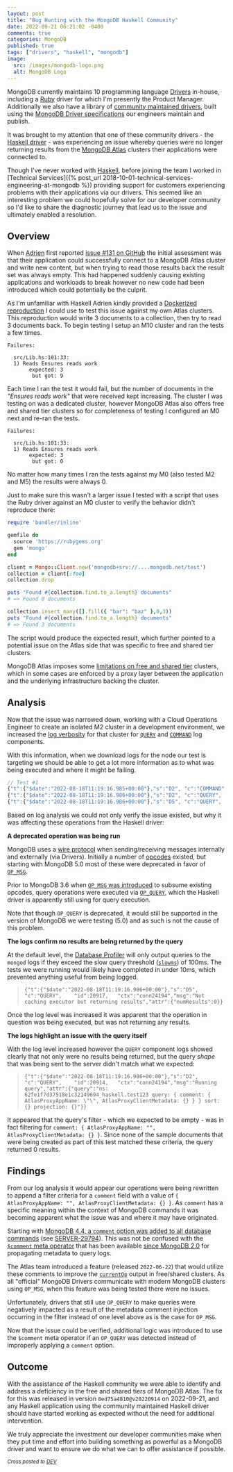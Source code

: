 ```yaml
---
layout: post
title: "Bug Hunting with the MongoDB Haskell Community"
date: 2022-09-21 06:21:02 -0400
comments: true
categories: MongoDB
published: true
tags: ["drivers", "haskell", "mongodb"]
image:
  src: /images/mongodb-logo.png
  alt: MongoDB Logo
---
```


MongoDB currently maintains 10 programming language [Drivers](https://www.mongodb.com/docs/drivers/) in-house, including a [Ruby](https://www.mongodb.com/docs/ruby-driver/current/) driver for which I'm presently the Product Manager. Additionally we also have a library of [community maintained drivers](https://www.mongodb.com/docs/drivers/community-supported-drivers/), built using the [MongoDB Driver specifications](https://github.com/mongodb/specifications/tree/master/source) our engineers maintain and publish.

It was brought to my attention that one of these community drivers - the [Haskell driver](https://github.com/mongodb-haskell/mongodb) - was experiencing an issue whereby queries were no longer returning results from the [MongoDB Atlas](https://www.mongodb.com/docs/atlas/) clusters their applications were connected to.

Though I've never worked with [Haskell](https://www.haskell.org/), before joining the team I worked in [Technical Services]({% post_url 2018-10-01-technical-services-engineering-at-mongodb %}) providing support for customers experiencing problems with their applications via our drivers. This seemed like an interesting problem we could hopefully solve for our developer community so I'd like to share the diagnostic journey that lead us to the issue and ultimately enabled a resolution.

## Overview

When [Adrien](https://github.com/why-not-try-calmer) first reported [issue #131 on GitHub](https://github.com/mongodb-haskell/mongodb/issues/131) the initial assessment was that their application could successfully connect to a MongoDB Atlas cluster and write new content, but when trying to read those results back the result set was always empty. This had happened suddenly causing existing applications and workloads to break however no new code had been introduced which could potentially be the culprit.

As I'm unfamiliar with Haskell Adrien kindly provided a [Dockerized reproduction](https://github.com/why-not-try-calmer/test-mongo) I could use to test this issue against my own Atlas clusters. This reproduction would write 3 documents to a collection, then try to read 3 documents back. To begin testing I setup an M10 cluster and ran the tests a few times.

```
Failures:

  src/Lib.hs:101:33:
  1) Reads Ensures reads work
       expected: 3
        but got: 9
```

Each time I ran the test it would fail, but the number of documents in the _"Ensures reads work"_ that were received kept increasing. The cluster I was testing on was a dedicated cluster, however MongoDB Atlas also offers free and shared tier clusters so for completeness of testing I configured an M0 next and re-ran the tests.

```
Failures:

  src/Lib.hs:101:33:
  1) Reads Ensures reads work
       expected: 3
        but got: 0
```

No matter how many times I ran the tests against my M0 (also tested M2 and M5) the results were always 0.

Just to make sure this wasn't a larger issue I tested with a script that uses the Ruby driver against an M0 cluster to verify the behavior didn't reproduce there:

```ruby
require 'bundler/inline'

gemfile do
  source 'https://rubygems.org'
  gem 'mongo'
end

client = Mongo::Client.new('mongodb+srv://....mongodb.net/test')
collection = client[:foo]
collection.drop

puts "Found #{collection.find.to_a.length} documents"
# => Found 0 documents

collection.insert_many([].fill({ "bar": "baz" },0,3))
puts "Found #{collection.find.to_a.length} documents"
# => Found 3 documents
```

The script would produce the expected result, which further pointed to a potential issue on the Atlas side that was specific to free and shared tier clusters.

MongoDB Atlas imposes some [limitations on free and shared tier](https://www.mongodb.com/docs/atlas/reference/free-shared-limitations/) clusters, which in some cases are enforced by a proxy layer between the application and the underlying infrastructure backing the cluster.

## Analysis

Now that the issue was narrowed down, working with a Cloud Operations Engineer to create an isolated M2 cluster in a development environment, we increased the [log verbosity](https://www.mongodb.com/docs/manual/reference/log-messages/#verbosity-levels) for that cluster for [`QUERY`](https://www.mongodb.com/docs/manual/reference/log-messages/#mongodb-data-QUERY) and [`COMMAND`](https://www.mongodb.com/docs/manual/reference/log-messages/#mongodb-data-COMMAND) log components.

With this information, when we download logs for the node our test is targeting we should be able to get a lot more information as to what was being executed and where it might be failing.

```js
// Test #1
{"t":{"$date":"2022-08-18T11:19:16.985+00:00"},"s":"D2", "c":"COMMAND",  "id":5578800, "ctx":"conn24194","msg":"Deprecated operation requested. The client driver may require an upgrade in order to ensure compatibility with future server versions. For more details see https://dochub.mongodb.org/core/legacy-opcode-compatibility","attr":{"op":"query","clientInfo":{"driver":{"name":"mongo-go-driver","version":"v1.7.2+prerelease"},"os":{"type":"linux","architecture":"arm64"},"platform":"go1.18.2","application":{"name":"Atlas Proxy v20220824.0.0.1660656950"}}}}
{"t":{"$date":"2022-08-18T11:19:16.986+00:00"},"s":"D2", "c":"QUERY",    "id":20914,   "ctx":"conn24194","msg":"Running query","attr":{"query":"ns: 62fe1f7d37518e1c32149694_haskell.test123 query: { comment: { AtlasProxyAppName: \"\", AtlasProxyClientMetadata: {} } } sort: {} projection: {}"}}
{"t":{"$date":"2022-08-18T11:19:16.986+00:00"},"s":"D5", "c":"QUERY",    "id":20917,   "ctx":"conn24194","msg":"Not caching executor but returning results","attr":{"numResults":0}}
```

Based on log analysis we could not only verify the issue existed, but why it was affecting these operations from the Haskell driver:

**A deprecated operation was being run**

MongoDB uses a [wire protocol](https://www.mongodb.com/docs/manual/reference/mongodb-wire-protocol/) when sending/receiving messages internally and externally (via Drivers). Initially a number of [opcodes](https://www.mongodb.com/docs/manual/reference/mongodb-wire-protocol/#opcodes) existed, but starting with MongoDB 5.0 most of these were deprecated in favor of [`OP_MSG`](https://www.mongodb.com/docs/manual/reference/mongodb-wire-protocol/#op_msg).

Prior to MongoDB 3.6 when [`OP_MSG` was introduced](https://www.mongodb.com/docs/v5.0/release-notes/3.6/#wire-protocol-and-compression) to subsume existing opcodes, query operations were executed via [`OP_QUERY`](https://www.mongodb.com/docs/manual/legacy-opcodes/#op_query), which the Haskell driver is apparently still using for query execution.

Note that though `OP_QUERY` is deprecated, it would still be supported in the version of MongoDB we were testing (5.0) and as such is not the cause of this problem.

**The logs confirm no results are being returned by the query**

At the default level, the [Database Profiler](https://www.mongodb.com/docs/manual/tutorial/manage-the-database-profiler/) will only output queries to the `mongod` logs if they exceed the slow query threshold ([`slowms`](https://www.mongodb.com/docs/manual/reference/method/db.setProfilingLevel/#std-label-set-profiling-level-options-slowms)) of 100ms. The tests we were running would likely have completed in under 10ms, which prevented anything useful from being logged.

> `{"t":{"$date":"2022-08-18T11:19:16.986+00:00"},"s":"D5", "c":"QUERY",    "id":20917,   "ctx":"conn24194","msg":"Not caching executor but returning results","attr":{"numResults":0}}`

Once the log level was increased it was apparent that the operation in question was being executed, but was not returning any results.

**The logs highlight an issue with the query itself**

With the log level increased however the `QUERY` component logs showed clearly that not only were no results being returned, but the query _shape_ that was being sent to the server didn't match what we expected:

> `{"t":{"$date":"2022-08-18T11:19:16.986+00:00"},"s":"D2", "c":"QUERY",    "id":20914,   "ctx":"conn24194","msg":"Running query","attr":{"query":"ns: 62fe1f7d37518e1c32149694_haskell.test123 query: { comment: { AtlasProxyAppName: \"\", AtlasProxyClientMetadata: {} } } sort: {} projection: {}"}}`

It appeared that the query's filter - which we expected to be empty - was in fact filtering for `comment: { AtlasProxyAppName: "", AtlasProxyClientMetadata: {} }`. Since none of the sample documents that were being created as part of this test matched these criteria, the query returned 0 results.

## Findings

From our log analysis it would appear our operations were being rewritten to append a filter criteria for a `comment` field with a value of `{ AtlasProxyAppName: "", AtlasProxyClientMetadata: {} }`. As `comment` has a specific meaning within the context of MongoDB commands it was becoming apparent what the issue was and where it may have originated.

Starting with [MongoDB 4.4, a `comment` option was added to all database commands](https://www.mongodb.com/docs/manual/release-notes/4.4/#comment-option-available-to-all-database-commands) (see [SERVER-29794](https://jira.mongodb.org/browse/SERVER-29794)).
This was not be confused with the [`$comment` meta operator](https://www.mongodb.com/docs/v4.2/reference/operator/meta/comment/) that has been available [since MongoDB 2.0](https://jira.mongodb.org/browse/SERVER-2515) for propagating metadata to query logs.

The Atlas team introduced a feature (released `2022-06-22`) that would utilize these comments to improve the [`currentOp`](https://www.mongodb.com/docs/manual/reference/command/currentOp/) output in free/shared clusters. As all "official" MongoDB Drivers communicate with modern MongoDB clusters using `OP_MSG`, when this feature was being tested there were no issues.

Unfortunately, drivers that still use `OP_QUERY` to make queries were negatively impacted as a result of the metadata comment injection occurring in the filter instead of one level above as is the case for `OP_MSG`.

Now that the issue could be verified, additional logic was introduced to use the `$comment` meta operator if an `OP_QUERY` was detected instead of improperly applying a `comment` option.

## Outcome

With the assistance of the Haskell community we were able to identify and address a deficiency in the free and shared tiers of MongoDB Atlas. The fix for this was released in version `8ed75a4810@v20220914` on 2022-09-21, and any Haskell application using the community maintained Haskell driver should have started working as expected without the need for additional intervention.

We truly appreciate the investment our developer communities make when they put time and effort into building something as powerful as a MongoDB driver and want to ensure we do what we can to offer assistance if possible.

<div class="note info">
<small><em>Cross posted to <a href="https://dev.to/alexbevi/bug-hunting-with-the-mongodb-haskell-community-469j">DEV</a></em></small>
</div>